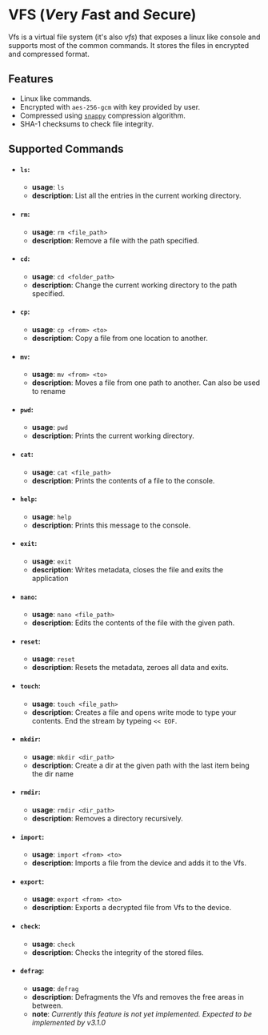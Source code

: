 # VFS (*V*ery *F*ast and *S*ecure)

Vfs is a virtual file system (it's also *vfs*) that exposes a linux like console and supports most of the common commands.
It stores the files in encrypted and compressed format.

## Features
- Linux like commands.
- Encrypted with `aes-256-gcm` with key provided by user.
- Compressed using [`snappy`](https://github.com/BurntSushi/rust-snappy) compression algorithm.
- SHA-1 checksums to check file integrity.

## Supported Commands

- #### `ls`:
    - **usage**: `ls`
    - **description**: List all the entries in the current working directory.

- #### `rm`:
    - **usage**: `rm <file_path>`
    - **description**: Remove a file with the path specified.

- #### `cd`:
    - **usage**: `cd <folder_path>`
    - **description**: Change the current working directory to the path specified.

- #### `cp`:
    - **usage**: `cp <from> <to>`
    - **description**: Copy a file from one location to another.

- #### `mv`:
    - **usage**: `mv <from> <to>`
    - **description**: Moves a file from one path to another.
                    Can also be used to rename

- #### `pwd`:
    - **usage**: `pwd`
    - **description**: Prints the current working directory.

- #### `cat`:
    - **usage**: `cat <file_path>`
    - **description**: Prints the contents of a file to the console.

- #### `help`:
    - **usage**: `help`
    - **description**: Prints this message to the console.

- #### `exit`:
    - **usage**: `exit`
    - **description**: Writes metadata, closes the file and exits the application

- #### `nano`:
    - **usage**: `nano <file_path>`
    - **description**: Edits the contents of the file with the given path.

- #### `reset`:
    - **usage**: `reset`
    - **description**: Resets the metadata, zeroes all data and exits.

- #### `touch`:
    - **usage**: `touch <file_path>`
    - **description**: Creates a file and opens write mode to type your contents.
                    End the stream by typeing `<< EOF`.

- #### `mkdir`:
    - **usage**: `mkdir <dir_path>`
    - **description**: Create a dir at the given path with the last item being the dir name

- #### `rmdir`:
    - **usage**: `rmdir <dir_path>`
    - **description**: Removes a directory recursively.

- #### `import`:
    - **usage**: `import <from> <to>`
    - **description**: Imports a file from the device and adds it to the Vfs.

- #### `export`:
    - **usage**: `export <from> <to>`
    - **description**: Exports a decrypted file from Vfs to the device.

- #### `check`:
    - **usage**: `check`
    - **description**: Checks the integrity of the stored files.

- #### `defrag`:
    - **usage**: `defrag`
    - **description**: Defragments the Vfs and removes the free areas in between.
    - **note**: *Currently this feature is not yet implemented.
             Expected to be implemented by v3.1.0*
